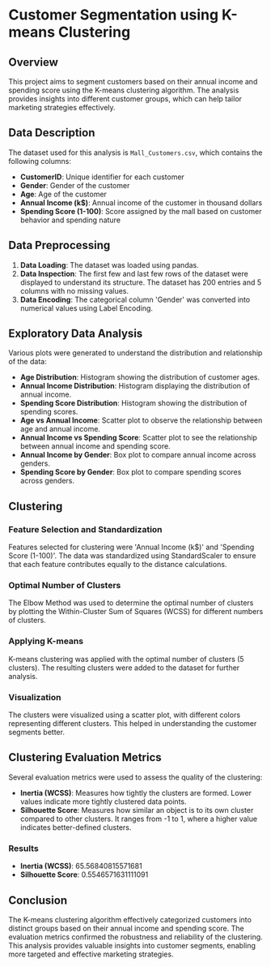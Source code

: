 # Customer Segmentation using K-means Clustering

## Overview

This project aims to segment customers based on their annual income and spending score using the K-means clustering algorithm. The analysis provides insights into different customer groups, which can help tailor marketing strategies effectively.

## Data Description

The dataset used for this analysis is `Mall_Customers.csv`, which contains the following columns:

- **CustomerID**: Unique identifier for each customer
- **Gender**: Gender of the customer
- **Age**: Age of the customer
- **Annual Income (k$)**: Annual income of the customer in thousand dollars
- **Spending Score (1-100)**: Score assigned by the mall based on customer behavior and spending nature

## Data Preprocessing

1. **Data Loading**: The dataset was loaded using pandas.
2. **Data Inspection**: The first few and last few rows of the dataset were displayed to understand its structure. The dataset has 200 entries and 5 columns with no missing values.
3. **Data Encoding**: The categorical column 'Gender' was converted into numerical values using Label Encoding.

## Exploratory Data Analysis

Various plots were generated to understand the distribution and relationship of the data:
- **Age Distribution**: Histogram showing the distribution of customer ages.
- **Annual Income Distribution**: Histogram displaying the distribution of annual income.
- **Spending Score Distribution**: Histogram showing the distribution of spending scores.
- **Age vs Annual Income**: Scatter plot to observe the relationship between age and annual income.
- **Annual Income vs Spending Score**: Scatter plot to see the relationship between annual income and spending score.
- **Annual Income by Gender**: Box plot to compare annual income across genders.
- **Spending Score by Gender**: Box plot to compare spending scores across genders.

## Clustering

### Feature Selection and Standardization

Features selected for clustering were 'Annual Income (k$)' and 'Spending Score (1-100)'. The data was standardized using StandardScaler to ensure that each feature contributes equally to the distance calculations.

### Optimal Number of Clusters

The Elbow Method was used to determine the optimal number of clusters by plotting the Within-Cluster Sum of Squares (WCSS) for different numbers of clusters.

### Applying K-means

K-means clustering was applied with the optimal number of clusters (5 clusters). The resulting clusters were added to the dataset for further analysis.

### Visualization

The clusters were visualized using a scatter plot, with different colors representing different clusters. This helped in understanding the customer segments better.

## Clustering Evaluation Metrics

Several evaluation metrics were used to assess the quality of the clustering:
- **Inertia (WCSS)**: Measures how tightly the clusters are formed. Lower values indicate more tightly clustered data points.
- **Silhouette Score**: Measures how similar an object is to its own cluster compared to other clusters. It ranges from -1 to 1, where a higher value indicates better-defined clusters.

### Results

- **Inertia (WCSS)**: 65.56840815571681
- **Silhouette Score**: 0.5546571631111091

## Conclusion

The K-means clustering algorithm effectively categorized customers into distinct groups based on their annual income and spending score. The evaluation metrics confirmed the robustness and reliability of the clustering. This analysis provides valuable insights into customer segments, enabling more targeted and effective marketing strategies.
